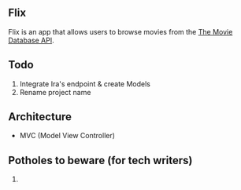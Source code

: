 

## Flix
Flix is an app that allows users to browse movies from the [The Movie Database API](http://docs.themoviedb.apiary.io/#).


## Todo
1. Integrate Ira's endpoint & create Models
2. Rename project name

## Architecture
- MVC (Model View Controller)


## Potholes to beware (for tech writers)
1. 
